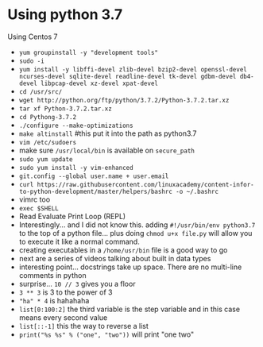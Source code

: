 # Using python 3.7

Using Centos 7
- `yum groupinstall -y "development tools"`
- `sudo -i`
- `yum install -y libffi-devel zlib-devel bzip2-devel openssl-devel ncurses-devel sqlite-devel readline-devel tk-devel gdbm-devel db4-devel libpcap-devel xz-devel xpat-devel`
- `cd /usr/src/`
- `wget http://python.org/ftp/python/3.7.2/Python-3.7.2.tar.xz`
- `tar xf Python-3.7.2.tar.xz`
- `cd Pythong-3.7.2`
- `./configure --make-optimizations`
- `make altinstall` #this put it into the path as python3.7
- `vim /etc/sudoers`
- make sure `/usr/local/bin` is available on `secure_path`
- `sudo yum update`
- `sudo yum install -y vim-enhanced`
- `git.config --global user.name + user.email`
- `curl https://raw.githubusercontent.com/linuxacademy/content-infor-to-python-development/master/helpers/bashrc -o ~/.bashrc`
- vimrc too
- `exec $SHELL`
- Read Evaluate Print Loop (REPL)
- Interestingly... and I did not know this. adding `#!/usr/bin/env python3.7` to the top of a python file... plus doing `chmod u+x file.py` will allow you to execute it like a normal command.
- creating executables in a `/home/usr/bin` file is a good way to go
- next are a series of videos talking about built in data types
- interesting point... docstrings take up space. There are no multi-line comments in python
- surprise... `10 // 3` gives you a floor
- `3 ** 3` is 3 to the power of 3
- `"ha" * 4` is hahahaha
- `list[0:100:2]` the third variable is the step variable and in this case means every second value
- `list[::-1]` this the way to reverse a list
- `print("%s %s" % ("one", "two"))` will print "one two"

